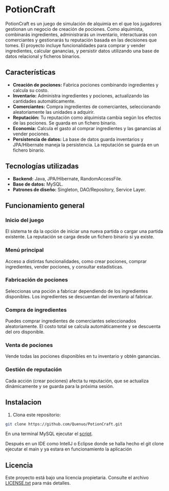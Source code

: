 # PotionCraft

PotionCraft es un juego de simulación de alquimia en el que los jugadores gestionan un
negocio de creación de pociones. Como alquimista, combinarás ingredientes, administrarás
un inventario, interactuarás con comerciantes y gestionarás tu reputación basada en las
decisiones que tomes. El proyecto incluye funcionalidades para comprar y vender
ingredientes, calcular ganancias, y persistir datos utilizando una base de datos relacional
y ficheros binarios.

## Características

- **Creación de pociones:** Fabrica pociones combinando ingredientes y calcula su costo.
- **Inventario:** Administra ingredientes y pociones, actualizando las cantidades
  automáticamente.
- **Comerciantes:** Compra ingredientes de comerciantes, seleccionando aleatoriamente las
  unidades a adquirir.
- **Reputación:** Tu reputación como alquimista cambia según los efectos de las pociones.
  Se guarda en un fichero binario.
- **Economía:** Calcula el gasto al comprar ingredientes y las ganancias al vender
  pociones.
- **Persistencia de datos:** La base de datos guarda inventarios y JPA/Hibernate maneja la
  persistencia. La reputación se guarda en un fichero binario.

## Tecnologías utilizadas

- **Backend:** Java, JPA/Hibernate, RandomAccessFile.
- **Base de datos:** MySQL.
- **Patrones de diseño:** Singleton, DAO/Repository, Service Layer.

## Funcionamiento general

### Inicio del juego
El sistema te da la opción de iniciar una nueva partida o cargar una partida existente. La
reputación se carga desde un fichero binario si ya existe.

### Menú principal
Acceso a distintas funcionalidades, como crear pociones, comprar ingredientes, vender
pociones, y consultar estadísticas.

### Fabricación de pociones
Seleccionas una poción a fabricar dependiendo de los ingredientes disponibles. Los
ingredientes se descuentan del inventario al fabricar.

### Compra de ingredientes
Puedes comprar ingredientes de comerciantes seleccionados aleatoriamente. El costo total
se calcula automáticamente y se descuenta del oro disponible.

### Venta de pociones
Vende todas las pociones disponibles en tu inventario y obtén ganancias.

### Gestión de reputación
Cada acción (crear pociones) afecta tu reputación, que se actualiza dinámicamente y se
guarda para la próxima sesión.

## Instalacion
1. Clona este repositorio:
```bash 
git clone https://github.com/Quenuo/PotionCraft.git
```
En una terminal MySQL ejecutar el [script](script.sql).

Después en un IDE como IntelIJ o Eclipse donde se halla hecho el git clone ejecutar el
main y ya estara en funcionamiento la aplicación

## Licencia

Este proyecto está bajo una licencia propietaria. Consulte el archivo [LICENSE.txt](LICENSE.txt)
para más detalles.
